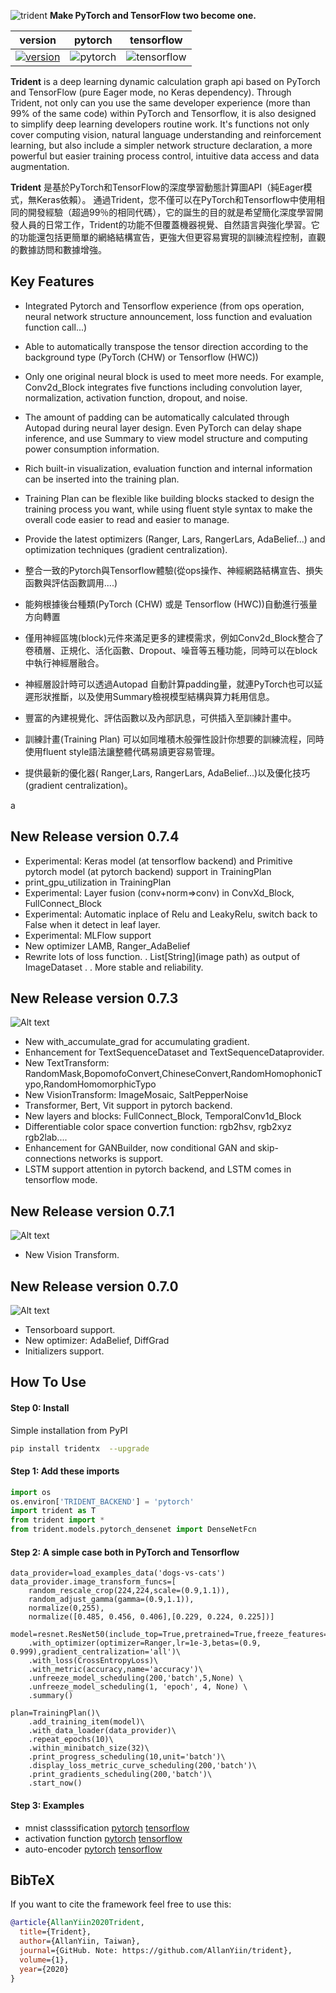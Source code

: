 ![trident](trident_logo.png)
**Make PyTorch and TensorFlow two become one.**
  

| version                                                                                                                                                                                      | pytorch                                                                                           | tensorflow                                                                                             |
|----------------------------------------------------------------------------------------------------------------------------------------------------------------------------------------------|---------------------------------------------------------------------------------------------------|--------------------------------------------------------------------------------------------------------|
| [![version](https://img.shields.io/static/v1?label=&message=0.7.6&color=377EF0&style=for-the-badge)](https://img.shields.io/static/v1?label=&message=0.7.5&color=377EF0&style=for-the-badge) | ![pytorch](https://img.shields.io/static/v1?label=&message=>1.4&color=377EF0&style=for-the-badge) | ![tensorflow](https://img.shields.io/static/v1?label=&message=>2.2.0&color=377EF0&style=for-the-badge) |

**Trident** is a deep learning dynamic calculation graph api based on PyTorch and TensorFlow (pure Eager mode, no Keras dependency). Through Trident, not only can you use the same developer experience (more than 99% of the same code) within PyTorch and Tensorflow, it is also designed to simplify deep learning developers routine work. It's functions not only cover computing vision, natural language understanding and reinforcement learning, but also include a simpler network structure declaration, a more powerful but easier training process control, intuitive data access and data augmentation.

**Trident** 是基於PyTorch和TensorFlow的深度學習動態計算圖API（純Eager模式，無Keras依賴）。 通過Trident，您不僅可以在PyTorch和Tensorflow中使用相同的開發經驗（超過99％的相同代碼），它的誕生的目的就是希望簡化深度學習開發人員的日常工作，Trident的功能不但覆蓋機器視覺、自然語言與強化學習。它的功能還包括更簡單的網絡結構宣告，更強大但更容易實現的訓練流程控制，直觀的數據訪問和數據增強。

## Key Features  
- Integrated Pytorch and Tensorflow experience (from ops operation, neural network structure announcement, loss function and evaluation function call...)
- Able to automatically transpose the tensor direction according to the background type (PyTorch (CHW) or Tensorflow (HWC))
- Only one original neural block is used to meet more needs. For example, Conv2d_Block integrates five functions including convolution layer, normalization, activation function, dropout, and noise.
- The amount of padding can be automatically calculated through Autopad during neural layer design. Even PyTorch can delay shape inference, and use Summary to view model structure and computing power consumption information.
- Rich built-in visualization, evaluation function and internal information can be inserted into the training plan.
- Training Plan can be flexible like building blocks stacked to design the training process you want, while using fluent style syntax to make the overall code easier to read and easier to manage.
- Provide the latest optimizers (Ranger, Lars, RangerLars, AdaBelief...) and optimization techniques (gradient centralization).

- 整合一致的Pytorch與Tensorflow體驗(從ops操作、神經網路結構宣告、損失函數與評估函數調用....)
- 能夠根據後台種類(PyTorch (CHW) 或是 Tensorflow (HWC))自動進行張量方向轉置
- 僅用神經區塊(block)元件來滿足更多的建模需求，例如Conv2d_Block整合了卷積層、正規化、活化函數、Dropout、噪音等五種功能，同時可以在block中執行神經層融合。
- 神經層設計時可以透過Autopad 自動計算padding量，就連PyTorch也可以延遲形狀推斷，以及使用Summary檢視模型結構與算力耗用信息。
- 豐富的內建視覺化、評估函數以及內部訊息，可供插入至訓練計畫中。
- 訓練計畫(Training Plan) 可以如同堆積木般彈性設計你想要的訓練流程，同時使用fluent style語法讓整體代碼易讀更容易管理。
- 提供最新的優化器( Ranger,Lars, RangerLars, AdaBelief...)以及優化技巧(gradient centralization)。

a

## New Release version 0.7.4
- Experimental: Keras model (at tensorflow backend) and Primitive pytorch model (at pytorch backend) support in TrainingPlan
- print_gpu_utilization in TrainingPlan
- Experimental: Layer fusion (conv+norm=>conv) in  ConvXd_Block, FullConnect_Block
- Experimental: Automatic inplace of Relu and LeakyRelu, switch back to False when it detect in leaf layer.
- Experimental: MLFlow support
- New optimizer LAMB, Ranger_AdaBelief
- Rewrite lots of loss function.
. List[String](image path) as output of ImageDataset
. 
. More stable and reliability.


## New Release version 0.7.3
![Alt text](images/text_process.png)
- New with_accumulate_grad for accumulating gradient.
- Enhancement for TextSequenceDataset and TextSequenceDataprovider.
- New TextTransform: RandomMask,BopomofoConvert,ChineseConvert,RandomHomophonicTypo,RandomHomomorphicTypo  
- New VisionTransform: ImageMosaic, SaltPepperNoise  
- Transformer, Bert, Vit support in pytorch backend.   
- New layers and blocks: FullConnect_Block,  TemporalConv1d_Block
- Differentiable color space convertion function: rgb2hsv, rgb2xyz rgb2lab....
- Enhancement for GANBuilder, now conditional GAN and skip-connections networks is support.
- LSTM support attention in pytorch backend, and LSTM comes in tensorflow mode.

## New Release version 0.7.1 
![Alt text](images/vision_transform.png)
- New Vision Transform.

## New Release version 0.7.0 
![Alt text](images/tensorboard.png)

- Tensorboard support.
- New optimizer: AdaBelief, DiffGrad
- Initializers support.




## How To Use

#### Step 0: Install

Simple installation from PyPI
```bash
pip install tridentx  --upgrade
```

#### Step 1: Add these imports

```python
import os
os.environ['TRIDENT_BACKEND'] = 'pytorch'
import trident as T
from trident import *
from trident.models.pytorch_densenet import DenseNetFcn
```

#### Step 2: A simple case both in PyTorch and Tensorflow

```
data_provider=load_examples_data('dogs-vs-cats')
data_provider.image_transform_funcs=[
    random_rescale_crop(224,224,scale=(0.9,1.1)),
    random_adjust_gamma(gamma=(0.9,1.1)),
    normalize(0,255),
    normalize([0.485, 0.456, 0.406],[0.229, 0.224, 0.225])]

model=resnet.ResNet50(include_top=True,pretrained=True,freeze_features=True,classes=2)\
    .with_optimizer(optimizer=Ranger,lr=1e-3,betas=(0.9, 0.999),gradient_centralization='all')\
    .with_loss(CrossEntropyLoss)\
    .with_metric(accuracy,name='accuracy')\
    .unfreeze_model_scheduling(200,'batch',5,None) \
    .unfreeze_model_scheduling(1, 'epoch', 4, None) \
    .summary()

plan=TrainingPlan()\
    .add_training_item(model)\
    .with_data_loader(data_provider)\
    .repeat_epochs(10)\
    .within_minibatch_size(32)\
    .print_progress_scheduling(10,unit='batch')\
    .display_loss_metric_curve_scheduling(200,'batch')\
    .print_gradients_scheduling(200,'batch')\
    .start_now()
```
#### Step 3: Examples
- mnist classsification [pytorch](https://github.com/AllanYiin/DeepBelief_Course5_Examples/blob/master/epoch001_%E5%8F%A6%E4%B8%80%E7%A8%AE%E8%A7%92%E5%BA%A6%E7%9C%8Bmnist/HelloWorld_mnist_pytorch.ipynb)  [tensorflow](https://github.com/AllanYiin/DeepBelief_Course5_Examples/blob/master/epoch001_%E5%8F%A6%E4%B8%80%E7%A8%AE%E8%A7%92%E5%BA%A6%E7%9C%8Bmnist/HelloWorld_mnist_tf.ipynb)
- activation function [pytorch](https://github.com/AllanYiin/DeepBelief_Course5_Examples/blob/master/epoch002_%E6%B4%BB%E5%8C%96%E5%87%BD%E6%95%B8%E5%A4%A7%E6%B8%85%E9%BB%9E/%20Activation_Function_AllStar_Pytorch.ipynb)  [tensorflow](https://github.com/AllanYiin/DeepBelief_Course5_Examples/blob/master/epoch002_%E6%B4%BB%E5%8C%96%E5%87%BD%E6%95%B8%E5%A4%A7%E6%B8%85%E9%BB%9E/Activation_Function_AllStar_tf.ipynb)
- auto-encoder [pytorch](https://github.com/AllanYiin/DeepBelief_Course5_Examples/blob/master/epoch003_%E8%87%AA%E5%8B%95%E5%AF%B6%E5%8F%AF%E5%A4%A2%E7%B7%A8%E7%A2%BC%E5%99%A8/Pokemon_Autoencoder_pytorch.ipynb)  [tensorflow](https://github.com/AllanYiin/DeepBelief_Course5_Examples/blob/master/epoch003_%E8%87%AA%E5%8B%95%E5%AF%B6%E5%8F%AF%E5%A4%A2%E7%B7%A8%E7%A2%BC%E5%99%A8/Pokemon_Autoencoder_tf.ipynb)

## BibTeX
If you want to cite the framework feel free to use this:

```bibtex
@article{AllanYiin2020Trident,
  title={Trident},
  author={AllanYiin, Taiwan},
  journal={GitHub. Note: https://github.com/AllanYiin/trident},
  volume={1},
  year={2020}
}
```
